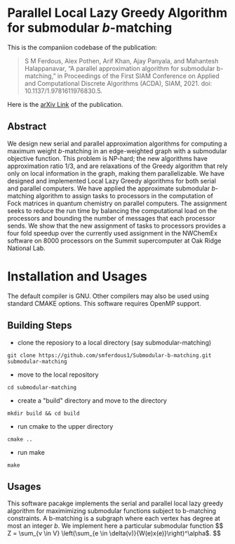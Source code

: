 # Parallel Local Lazy Greedy Algorithm for submodular $b$-matching
This is the companiion codebase of the publication:

>S M Ferdous, Alex Pothen, Arif Khan, Ajay Panyala, and Mahantesh Halappanavar, “A parallel approximation algorithm 
for submodular b-matching,” in Proceedings of the First SIAM Conference on Applied and Computational Discrete Algorithms (ACDA),
SIAM, 2021. doi: 10.1137/1.9781611976830.5.


Here is the [arXiv Link](https://arxiv.org/abs/2107.05793) of the publication.
## Abstract

We design  new serial and parallel approximation algorithms for computing a maximum weight $b$-matching in an edge-weighted graph with a submodular objective function. This problem is NP-hard; the new algorithms have approximation ratio $1/3$, and are relaxations of the Greedy algorithm that rely only on local information in the graph, making them parallelizable. We have designed and implemented Local Lazy Greedy algorithms for both serial and parallel computers. We have applied the approximate submodular 
$b$-matching algorithm to assign tasks to processors in the computation of Fock matrices in quantum chemistry on parallel computers. The assignment seeks to reduce the run time by  balancing the computational load  on the processors and bounding the number of messages that each processor  sends. 
We show that the new assignment of tasks to processors provides a four fold speedup over the currently used assignment in the NWChemEx software on $8000$ processors on the Summit supercomputer at Oak Ridge National Lab.

# Installation and Usages
The default compiler is GNU. Other compilers may also be used using standard CMAKE options. This software requires OpenMP support. 

## Building Steps


 - clone the reposiory to a local directory (say submodular-matching)
```
git clone https://github.com/smferdous1/Submodular-b-matching.git submodular-matching
```
- move to the local repository
```
cd submodular-matching
```
- create a "build" directory and move to the directory 
```
mkdir build && cd build
```
- run cmake to the upper directory
```
cmake ..
```
- run make
```
make
```

## Usages
This software pacakge implements the serial and parallel local lazy greedy algorithm for maximimizing submodular functions subject to b-matching constraints. A b-matching is a
subgraph where each vertex has degree at most an integer $b$. We implement here a particular submodular function 
$$
Z = \sum_{v \in V} \left(\sum_{e \in \delta(v)}{W(e)x(e)}\right)^\alpha$.
$$
